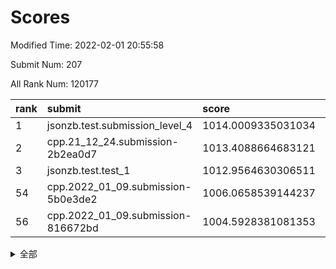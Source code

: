# Scores

Modified Time: 2022-02-01 20:55:58

Submit Num: 207

All Rank Num: 120177

| rank |               submit               |       score        |       sigma        | pk_num |
| :--- | :--------------------------------- | :----------------- | :----------------- | :----- |
| 1    | jsonzb.test.submission_level_4     | 1014.0009335031034 | 0.8606529083407445 | 2320   |
| 2    | cpp.21_12_24.submission-2b2ea0d7   | 1013.4088664683121 | 0.8313083882407368 | 2321   |
| 3    | jsonzb.test.test_1                 | 1012.9564630306511 | 0.8214819569021333 | 2325   |
| 54   | cpp.2022_01_09.submission-5b0e3de2 | 1006.0658539144237 | 0.706511649459469  | 2325   |
| 56   | cpp.2022_01_09.submission-816672bd | 1004.5928381081353 | 0.7166264445481725 | 2320   |


<details>
<summary>全部</summary>

| rank |                 submit                 |       score        |       sigma        | pk_num |
| :--- | :------------------------------------- | :----------------- | :----------------- | :----- |
| 1    | jsonzb.test.submission_level_4         | 1014.0009335031034 | 0.8606529083407445 | 2320   |
| 2    | cpp.21_12_24.submission-2b2ea0d7       | 1013.4088664683121 | 0.8313083882407368 | 2321   |
| 3    | jsonzb.test.test_1                     | 1012.9564630306511 | 0.8214819569021333 | 2325   |
| 4    | gobigger.level_3.submission_level_3_18 | 1012.4050099742573 | 0.7965502813597541 | 2322   |
| 5    | gobigger.level_3.submission_level_3_25 | 1011.7239670215881 | 0.8173752367707489 | 2323   |
| 6    | gobigger.level_3.submission_level_3_39 | 1011.4314555688233 | 0.7925402538972899 | 2324   |
| 7    | gobigger.level_3.submission_level_3_13 | 1011.3624691587917 | 0.7801136432431417 | 2320   |
| 8    | gobigger.level_3.submission_level_3_49 | 1011.240332570887  | 0.7737099716811476 | 2321   |
| 9    | gobigger.level_3.submission_level_3_44 | 1011.2176703810346 | 0.7828446446396139 | 2320   |
| 10   | gobigger.level_3.submission_level_3_2  | 1011.017422999235  | 0.7826823515202196 | 2322   |
| 11   | gobigger.level_3.submission_level_3_14 | 1010.8618177620614 | 0.7483468451399867 | 2323   |
| 12   | gobigger.level_3.submission_level_3_35 | 1010.7247210763528 | 0.7798293839872338 | 2321   |
| 13   | gobigger.level_3.submission_level_3_16 | 1010.7009148361623 | 0.7505344402071202 | 2326   |
| 14   | gobigger.level_3.submission_level_3_48 | 1010.6886588356147 | 0.7905322805869426 | 2323   |
| 15   | gobigger.level_3.submission_level_3_32 | 1010.6699275970099 | 0.7527315784144847 | 2318   |
| 16   | gobigger.level_3.submission_level_3_19 | 1010.6331733571745 | 0.7586017951690383 | 2321   |
| 17   | gobigger.level_3.submission_level_3_24 | 1010.6216410834238 | 0.7725188600267311 | 2317   |
| 18   | gobigger.level_3.submission_level_3_17 | 1010.6205069168143 | 0.7575633669197108 | 2320   |
| 19   | gobigger.level_3.submission_level_3_31 | 1010.4372372012242 | 0.7524192022240602 | 2328   |
| 20   | gobigger.level_3.submission_level_3_36 | 1010.4300654185096 | 0.7762942830604707 | 2320   |
| 21   | gobigger.level_3.submission_level_3_10 | 1010.3869848577265 | 0.7638730027842935 | 2327   |
| 22   | gobigger.level_3.submission_level_3_23 | 1010.2961989508424 | 0.7713235385690892 | 2325   |
| 23   | gobigger.level_3.submission_level_3_9  | 1010.2902718115057 | 0.7510684888768204 | 2324   |
| 24   | gobigger.level_3.submission_level_3_11 | 1010.0320736908042 | 0.7621325214335628 | 2326   |
| 25   | gobigger.level_3.submission_level_3_1  | 1009.9594128110443 | 0.7659979914386811 | 2323   |
| 26   | gobigger.level_3.submission_level_3_20 | 1009.9127053556441 | 0.7472504990505666 | 2321   |
| 27   | gobigger.level_3.submission_level_3_37 | 1009.8648312687496 | 0.7634606843699431 | 2317   |
| 28   | gobigger.level_3.submission_level_3_5  | 1009.8391831491153 | 0.7613865114449716 | 2326   |
| 29   | gobigger.level_3.submission_level_3_40 | 1009.7998075948612 | 0.7560858967591852 | 2325   |
| 30   | gobigger.level_3.submission_level_3_42 | 1009.6835923328828 | 0.759557850992894  | 2324   |
| 31   | gobigger.level_3.submission_level_3_33 | 1009.6164853169976 | 0.7328850119325945 | 2318   |
| 32   | gobigger.level_3.submission_level_3_7  | 1009.6088075837902 | 0.7508612647349073 | 2324   |
| 33   | gobigger.level_3.submission_level_3_15 | 1009.5390864405271 | 0.7563485411112433 | 2321   |
| 34   | gobigger.level_3.submission_level_3_45 | 1009.5279883459978 | 0.763283023021998  | 2322   |
| 35   | gobigger.level_3.submission_level_3_21 | 1009.5272465618158 | 0.7661140897674409 | 2322   |
| 36   | gobigger.level_3.submission_level_3_12 | 1009.4744584600488 | 0.7643151734545769 | 2322   |
| 37   | gobigger.level_3.submission_level_3_43 | 1009.4541193957996 | 0.7599357421460267 | 2322   |
| 38   | gobigger.level_3.submission_level_3_26 | 1009.4464573546151 | 0.7380568113953332 | 2323   |
| 39   | gobigger.level_3.submission_level_3_0  | 1009.4402894474005 | 0.7551654010331517 | 2322   |
| 40   | gobigger.level_3.submission_level_3_27 | 1009.4112474744691 | 0.7554921155277823 | 2323   |
| 41   | gobigger.level_3.submission_level_3_29 | 1009.3687428513156 | 0.7577693670422342 | 2328   |
| 42   | gobigger.level_3.submission_level_3_46 | 1009.33286431147   | 0.7608244988465257 | 2321   |
| 43   | gobigger.level_3.submission_level_3_41 | 1009.3066659495288 | 0.75148277075404   | 2324   |
| 44   | gobigger.level_3.submission_level_3_8  | 1009.2167988545034 | 0.7526272634346706 | 2323   |
| 45   | gobigger.level_3.submission_level_3_47 | 1008.9051177436756 | 0.7599566799889247 | 2322   |
| 46   | gobigger.level_3.submission_level_3_3  | 1008.8924147104984 | 0.7428829205844967 | 2321   |
| 47   | gobigger.level_3.submission_level_3_30 | 1008.7375868688928 | 0.7229015934244278 | 2323   |
| 48   | gobigger.level_3.submission_level_3_4  | 1008.6616529639596 | 0.7381440750699443 | 2324   |
| 49   | gobigger.level_3.submission_level_3_34 | 1008.6577196760571 | 0.7254901135901308 | 2323   |
| 50   | gobigger.level_3.submission_level_3_28 | 1008.6125561468796 | 0.7453544381869328 | 2321   |
| 51   | gobigger.level_3.submission_level_3_22 | 1008.6100804232686 | 0.7464707344012059 | 2326   |
| 52   | gobigger.level_3.submission_level_3_6  | 1008.4732254059569 | 0.7738053964582323 | 2324   |
| 53   | gobigger.level_3.submission_level_3_38 | 1008.0039989592658 | 0.7614181867271617 | 2324   |
| 54   | cpp.2022_01_09.submission-5b0e3de2     | 1006.0658539144237 | 0.706511649459469  | 2325   |
| 55   | gobigger.level_1.submission_level_1_40 | 1004.9914710078029 | 0.7404284684162873 | 2318   |
| 56   | cpp.2022_01_09.submission-816672bd     | 1004.5928381081353 | 0.7166264445481725 | 2320   |
| 57   | gobigger.level_1.submission_level_1_36 | 1004.2740663442829 | 0.7236038926916547 | 2325   |
| 58   | gobigger.level_1.submission_level_1_12 | 1004.1304712441729 | 0.7232377707669119 | 2326   |
| 59   | gobigger.level_1.submission_level_1_5  | 1004.0957651229423 | 0.7202229580939141 | 2322   |
| 60   | gobigger.level_1.submission_level_1_2  | 1003.9627201648199 | 0.7137856871908432 | 2324   |
| 61   | gobigger.level_1.submission_level_1_41 | 1003.9290602496773 | 0.7160168560585803 | 2327   |
| 62   | gobigger.level_1.submission_level_1_29 | 1003.9168479948503 | 0.7094307610607007 | 2317   |
| 63   | gobigger.level_1.submission_level_1_18 | 1003.9110590477798 | 0.7099716409593768 | 2322   |
| 64   | gobigger.level_1.submission_level_1_1  | 1003.88047944511   | 0.725950870613762  | 2318   |
| 65   | gobigger.level_1.submission_level_1_10 | 1003.8672943199705 | 0.7098759794618603 | 2322   |
| 66   | gobigger.level_1.submission_level_1_47 | 1003.8374372634803 | 0.7305598998944347 | 2324   |
| 67   | gobigger.level_1.submission_level_1_30 | 1003.7702844011037 | 0.7094217989435918 | 2321   |
| 68   | gobigger.level_1.submission_level_1_27 | 1003.7591019907838 | 0.7301633247122957 | 2323   |
| 69   | gobigger.level_1.submission_level_1_43 | 1003.6796754792616 | 0.7193383216453975 | 2322   |
| 70   | gobigger.level_1.submission_level_1_32 | 1003.6705571518521 | 0.7213545865987546 | 2319   |
| 71   | gobigger.level_1.submission_level_1_21 | 1003.6349461344757 | 0.718665459649706  | 2320   |
| 72   | gobigger.level_1.submission_level_1_44 | 1003.5601553588123 | 0.7196302484230194 | 2319   |
| 73   | gobigger.level_1.submission_level_1_37 | 1003.552949435309  | 0.711651195701959  | 2324   |
| 74   | gobigger.level_1.submission_level_1_23 | 1003.4534811492058 | 0.7325236469383534 | 2323   |
| 75   | gobigger.level_1.submission_level_1_11 | 1003.4103857812088 | 0.7058988160153126 | 2322   |
| 76   | gobigger.level_1.submission_level_1_34 | 1003.3077654046956 | 0.7140270681301828 | 2321   |
| 77   | gobigger.level_1.submission_level_1_17 | 1003.30766073128   | 0.7070513146442683 | 2327   |
| 78   | gobigger.level_1.submission_level_1_42 | 1003.2963932796049 | 0.7110137956891014 | 2317   |
| 79   | gobigger.level_1.submission_level_1_35 | 1003.260707087614  | 0.7151131357147115 | 2321   |
| 80   | gobigger.level_1.submission_level_1_9  | 1003.2603141750889 | 0.713160004880632  | 2323   |
| 81   | gobigger.level_1.submission_level_1_0  | 1003.2090261019273 | 0.704637706606751  | 2322   |
| 82   | gobigger.level_1.submission_level_1_26 | 1003.144225383881  | 0.7105160674836857 | 2325   |
| 83   | gobigger.level_1.submission_level_1_22 | 1003.1397409551844 | 0.7222138878087465 | 2325   |
| 84   | gobigger.level_1.submission_level_1_48 | 1003.1354380790666 | 0.7228119625653325 | 2327   |
| 85   | gobigger.level_1.submission_level_1_13 | 1003.11510230668   | 0.7161795361494845 | 2321   |
| 86   | gobigger.level_1.submission_level_1_24 | 1003.0932499667958 | 0.7218376229610589 | 2328   |
| 87   | gobigger.level_1.submission_level_1_45 | 1003.0814536455254 | 0.7128196612660699 | 2323   |
| 88   | gobigger.level_1.submission_level_1_39 | 1003.0468695337968 | 0.721757316992349  | 2325   |
| 89   | gobigger.level_1.submission_level_1_6  | 1003.0357365237088 | 0.7107418308365155 | 2322   |
| 90   | gobigger.level_1.submission_level_1_16 | 1002.9698268006163 | 0.7197303172772179 | 2323   |
| 91   | gobigger.level_1.submission_level_1_3  | 1002.9657236668664 | 0.6993227286670725 | 2325   |
| 92   | gobigger.level_1.submission_level_1_49 | 1002.8960379760387 | 0.7086429002584111 | 2320   |
| 93   | gobigger.level_1.submission_level_1_33 | 1002.876428659119  | 0.7200147049559277 | 2320   |
| 94   | gobigger.level_1.submission_level_1_14 | 1002.7657490820293 | 0.7290523763844078 | 2322   |
| 95   | gobigger.level_1.submission_level_1_46 | 1002.6567040943038 | 0.7133481431204857 | 2328   |
| 96   | gobigger.level_1.submission_level_1_28 | 1002.5197831755468 | 0.715114317097912  | 2326   |
| 97   | gobigger.level_1.submission_level_1_25 | 1002.518774379805  | 0.7117994103286885 | 2326   |
| 98   | gobigger.level_1.submission_level_1_19 | 1002.5163109577085 | 0.7084987982345804 | 2318   |
| 99   | gobigger.level_1.submission_level_1_4  | 1002.4913603117874 | 0.7128335209471592 | 2325   |
| 100  | gobigger.level_1.submission_level_1_38 | 1002.4647680644381 | 0.7117805253960392 | 2321   |
| 101  | gobigger.level_1.submission_level_1_31 | 1002.2654153569155 | 0.7104177473551999 | 2321   |
| 102  | gobigger.level_1.submission_level_1_20 | 1002.1503747701942 | 0.7145804599999359 | 2325   |
| 103  | gobigger.level_1.submission_level_1_15 | 1002.0755862349769 | 0.7115429861753101 | 2318   |
| 104  | gobigger.level_1.submission_level_1_7  | 1001.3820671081816 | 0.721806753668996  | 2324   |
| 105  | gobigger.level_1.submission_level_1_8  | 1001.127612789758  | 0.7038227674568602 | 2323   |
| 106  | gobigger.random.submission_random_46   | 997.6247591683039  | 0.7263497455909624 | 2320   |
| 107  | gobigger.random.submission_random_36   | 997.4955563363803  | 0.7055096328398404 | 2322   |
| 108  | gobigger.random.submission_random_14   | 997.2971031837191  | 0.7059473889832445 | 2322   |
| 109  | gobigger.random.submission_random_10   | 996.9819742866868  | 0.7124925847229359 | 2323   |
| 110  | gobigger.random.submission_random_32   | 996.9793028728183  | 0.7123652406464086 | 2321   |
| 111  | gobigger.random.submission_random_23   | 996.8086439615156  | 0.7182551556680735 | 2321   |
| 112  | gobigger.random.submission_random_18   | 996.7801640888647  | 0.6904682399933258 | 2323   |
| 113  | gobigger.random.submission_random_24   | 996.6505771676726  | 0.7094681968895221 | 2316   |
| 114  | gobigger.random.submission_random_5    | 996.628136028611   | 0.7177475843801008 | 2325   |
| 115  | gobigger.random.submission_random_20   | 996.3989575934206  | 0.7040953739293477 | 2321   |
| 116  | gobigger.random.submission_random_37   | 996.3978329808778  | 0.7091503027217997 | 2322   |
| 117  | gobigger.random.submission_random_1    | 996.3250910743227  | 0.7099135129614845 | 2321   |
| 118  | gobigger.random.submission_random_26   | 996.2885493977434  | 0.7123184104675094 | 2327   |
| 119  | gobigger.random.submission_random_7    | 996.2815973628142  | 0.7011967311532    | 2321   |
| 120  | gobigger.random.submission_random_43   | 996.2718703514097  | 0.7017584963522577 | 2325   |
| 121  | gobigger.random.submission_random_33   | 996.2099568156879  | 0.7048705475190726 | 2323   |
| 122  | gobigger.random.submission_random_11   | 996.1905365245046  | 0.7153457974985432 | 2319   |
| 123  | gobigger.random.submission_random_12   | 996.1333011562336  | 0.715439142292799  | 2319   |
| 124  | gobigger.random.submission_random_0    | 995.9790094737422  | 0.6982390332220818 | 2320   |
| 125  | gobigger.random.submission_random_39   | 995.9637468304961  | 0.7010781088536319 | 2325   |
| 126  | gobigger.random.submission_random_4    | 995.9193514901938  | 0.7197704746628214 | 2320   |
| 127  | gobigger.random.submission_random_16   | 995.8938647467504  | 0.7101316133034009 | 2320   |
| 128  | gobigger.random.submission_random_29   | 995.8206132227176  | 0.7004255270254258 | 2319   |
| 129  | gobigger.random.submission_random_47   | 995.8099439862386  | 0.7061222236150725 | 2319   |
| 130  | gobigger.random.submission_random_41   | 995.7965016819883  | 0.7007530330425544 | 2323   |
| 131  | gobigger.random.submission_random_49   | 995.785662604679   | 0.7036498473386702 | 2322   |
| 132  | gobigger.random.submission_random_27   | 995.7229988209066  | 0.7202444898382804 | 2325   |
| 133  | gobigger.random.submission_random_38   | 995.7196248159023  | 0.7026431120785379 | 2319   |
| 134  | gobigger.random.submission_random_17   | 995.7085908625457  | 0.7249065234657669 | 2324   |
| 135  | gobigger.random.submission_random_6    | 995.6580875060955  | 0.7115793317020407 | 2325   |
| 136  | gobigger.random.submission_random_19   | 995.6496241469017  | 0.7034986189025424 | 2321   |
| 137  | gobigger.random.submission_random_31   | 995.643221772378   | 0.7232342550084649 | 2321   |
| 138  | gobigger.random.submission_random_44   | 995.6248505961674  | 0.7304365666755975 | 2325   |
| 139  | gobigger.random.submission_random_25   | 995.6185076887302  | 0.7186583576922838 | 2318   |
| 140  | gobigger.random.submission_random_45   | 995.5417330995274  | 0.7207308200656857 | 2322   |
| 141  | gobigger.random.submission_random_30   | 995.509190170169   | 0.7234038092828515 | 2318   |
| 142  | gobigger.random.submission_random_3    | 995.5074976161517  | 0.7078319640935253 | 2322   |
| 143  | gobigger.random.submission_random_48   | 995.5063208806283  | 0.7318139487361284 | 2320   |
| 144  | gobigger.random.submission_random_2    | 995.492781956722   | 0.7088951929723888 | 2321   |
| 145  | gobigger.random.submission_random_28   | 995.4653545526072  | 0.7116722898395209 | 2323   |
| 146  | gobigger.random.submission_random_42   | 995.4265830773076  | 0.7162049500381118 | 2321   |
| 147  | gobigger.random.submission_random_40   | 995.415587472363   | 0.7301618836471432 | 2319   |
| 148  | gobigger.random.submission_random_35   | 995.3879205628081  | 0.7033508834847504 | 2324   |
| 149  | gobigger.random.submission_random_22   | 995.3846722169629  | 0.7148184849890442 | 2321   |
| 150  | gobigger.random.submission_random_15   | 995.3266143536341  | 0.7346950145765733 | 2323   |
| 151  | gobigger.random.submission_random_8    | 995.2191160564395  | 0.7286984087268881 | 2325   |
| 152  | gobigger.random.submission_random_34   | 995.1786749922305  | 0.7273904306471946 | 2323   |
| 153  | gobigger.random.submission_random_13   | 994.6730169562567  | 0.7236923372109592 | 2323   |
| 154  | gobigger.random.submission_random_9    | 994.5253283030376  | 0.7263737147872105 | 2320   |
| 155  | gobigger.random.submission_random_21   | 994.2724861127346  | 0.712271423376643  | 2318   |
| 156  | gobigger.level_2.submission_level_2_6  | 993.6997021036233  | 0.7262536785485053 | 2325   |
| 157  | gobigger.level_2.submission_level_2_49 | 993.2534381847139  | 0.7218215186217902 | 2320   |
| 158  | gobigger.level_2.submission_level_2_38 | 993.2246418742617  | 0.7312371634416472 | 2322   |
| 159  | gobigger.level_2.submission_level_2_1  | 992.9805954440516  | 0.7262746086238591 | 2319   |
| 160  | gobigger.level_2.submission_level_2_2  | 992.896319593171   | 0.7337872374321677 | 2325   |
| 161  | gobigger.level_2.submission_level_2_44 | 992.831295649653   | 0.7554141836868944 | 2320   |
| 162  | gobigger.level_2.submission_level_2_45 | 992.7649266395238  | 0.7280984780515086 | 2322   |
| 163  | gobigger.level_2.submission_level_2_26 | 992.7463790400927  | 0.7488313861910927 | 2323   |
| 164  | gobigger.level_2.submission_level_2_5  | 992.7228444328044  | 0.7351413745736024 | 2322   |
| 165  | gobigger.level_2.submission_level_2_34 | 992.6788478823911  | 0.7368601697731991 | 2325   |
| 166  | gobigger.level_2.submission_level_2_17 | 992.6332509748349  | 0.7298391352287915 | 2321   |
| 167  | gobigger.level_2.submission_level_2_23 | 992.632494253833   | 0.7335890252341821 | 2325   |
| 168  | gobigger.level_2.submission_level_2_27 | 992.5283249905267  | 0.740383438526366  | 2325   |
| 169  | gobigger.level_2.submission_level_2_21 | 992.4725575726168  | 0.7612468119713365 | 2320   |
| 170  | gobigger.level_2.submission_level_2_48 | 992.4624433805702  | 0.7265797065992587 | 2322   |
| 171  | gobigger.level_2.submission_level_2_39 | 992.44527681854    | 0.739465046691016  | 2322   |
| 172  | gobigger.level_2.submission_level_2_25 | 992.3706929402576  | 0.7496616285848767 | 2323   |
| 173  | gobigger.level_2.submission_level_2_18 | 992.3621471069141  | 0.7614981981417395 | 2321   |
| 174  | gobigger.level_2.submission_level_2_37 | 992.3574467409312  | 0.7452624044815148 | 2319   |
| 175  | gobigger.level_2.submission_level_2_15 | 992.3566130474393  | 0.73008355501787   | 2324   |
| 176  | gobigger.level_2.submission_level_2_40 | 992.3477918603097  | 0.7486571943207498 | 2324   |
| 177  | gobigger.level_2.submission_level_2_41 | 992.2296320978764  | 0.7430711426273615 | 2326   |
| 178  | gobigger.level_2.submission_level_2_4  | 992.2153837649785  | 0.7283735377775327 | 2325   |
| 179  | gobigger.level_2.submission_level_2_0  | 992.1821926428919  | 0.7426573306249442 | 2325   |
| 180  | gobigger.level_2.submission_level_2_35 | 992.1773112117079  | 0.7545173717180553 | 2325   |
| 181  | gobigger.level_2.submission_level_2_36 | 992.1489795488985  | 0.744927250245033  | 2327   |
| 182  | gobigger.level_2.submission_level_2_24 | 992.1264692008132  | 0.7391138490897797 | 2322   |
| 183  | gobigger.level_2.submission_level_2_28 | 992.0312774296709  | 0.7438470718670362 | 2322   |
| 184  | gobigger.level_2.submission_level_2_46 | 992.0296332245549  | 0.7476325580301256 | 2318   |
| 185  | gobigger.level_2.submission_level_2_31 | 991.9999177111102  | 0.7408194703967136 | 2319   |
| 186  | gobigger.level_2.submission_level_2_3  | 991.9120455088039  | 0.7572896085569494 | 2322   |
| 187  | gobigger.level_2.submission_level_2_19 | 991.8751852305236  | 0.7481361263371265 | 2321   |
| 188  | gobigger.level_2.submission_level_2_8  | 991.8353742041653  | 0.7647373607170702 | 2328   |
| 189  | gobigger.level_2.submission_level_2_30 | 991.7596136251179  | 0.7409889961689671 | 2325   |
| 190  | gobigger.level_2.submission_level_2_22 | 991.7034224285123  | 0.7448908655133539 | 2330   |
| 191  | gobigger.level_2.submission_level_2_29 | 991.5553461471422  | 0.7670424320882122 | 2326   |
| 192  | gobigger.level_2.submission_level_2_11 | 991.5226776653806  | 0.7459885256180852 | 2324   |
| 193  | gobigger.level_2.submission_level_2_14 | 991.4462935148746  | 0.7562033827973211 | 2319   |
| 194  | gobigger.level_2.submission_level_2_16 | 991.3757948813596  | 0.7585743829291567 | 2324   |
| 195  | gobigger.level_2.submission_level_2_42 | 991.235864477049   | 0.7610112060990041 | 2318   |
| 196  | gobigger.level_2.submission_level_2_33 | 991.1352739567814  | 0.7532832501264058 | 2320   |
| 197  | gobigger.level_2.submission_level_2_43 | 991.0462185235108  | 0.7611881967377223 | 2322   |
| 198  | gobigger.level_2.submission_level_2_12 | 991.0452626874239  | 0.7317774847151337 | 2321   |
| 199  | gobigger.level_2.submission_level_2_9  | 991.0271440680423  | 0.7507848563587041 | 2319   |
| 200  | gobigger.level_2.submission_level_2_32 | 990.8526600589821  | 0.7493987508992344 | 2320   |
| 201  | gobigger.level_2.submission_level_2_10 | 990.8425028729462  | 0.7569914597506259 | 2320   |
| 202  | gobigger.level_2.submission_level_2_20 | 990.8401963865534  | 0.7562724570883258 | 2321   |
| 203  | gobigger.level_2.submission_level_2_47 | 990.2545522039576  | 0.7546608293099941 | 2323   |
| 204  | gobigger.level_2.submission_level_2_7  | 990.0308564341626  | 0.7770845407067556 | 2321   |
| 205  | gobigger.level_2.submission_level_2_13 | 989.9490522280366  | 0.7731992171919131 | 2321   |
| 206  | gobigger.none.submission_none_1        | 978.6433993338268  | 1.252956558095762  | 2316   |
| 207  | gobigger.none.submission_none_0        | 977.1314518020223  | 1.341194174805942  | 2321   |

</details>